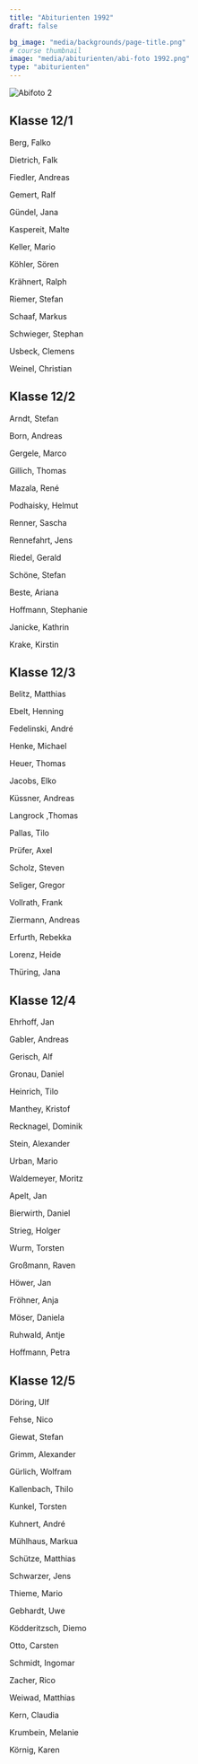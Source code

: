 ```yaml
---
title: "Abiturienten 1992"
draft: false

bg_image: "media/backgrounds/page-title.png"
# course thumbnail
image: "media/abiturienten/abi-foto 1992.png"
type: "abiturienten"
---
```


![Abifoto 2](/media/abiturienten/abi-foto_1992_2.jpg)

## Klasse 12/1

Berg, Falko

Dietrich, Falk

Fiedler, Andreas

Gemert, Ralf

Gündel, Jana

Kaspereit, Malte

Keller, Mario

Köhler, Sören

Krähnert, Ralph

Riemer, Stefan

Schaaf, Markus

Schwieger, Stephan

Usbeck, Clemens

Weinel, Christian



## Klasse 12/2

Arndt, Stefan

Born, Andreas

Gergele, Marco

Gillich, Thomas

Mazala, René

Podhaisky, Helmut

Renner, Sascha

Rennefahrt, Jens

Riedel, Gerald

Schöne, Stefan

Beste, Ariana

Hoffmann, Stephanie

Janicke, Kathrin

Krake, Kirstin



## Klasse 12/3

Belitz, Matthias

Ebelt, Henning

Fedelinski, André

Henke, Michael

Heuer, Thomas

Jacobs, Elko

Küssner, Andreas

Langrock ,Thomas

Pallas, Tilo

Prüfer, Axel

Scholz, Steven

Seliger, Gregor

Vollrath, Frank

Ziermann, Andreas

Erfurth, Rebekka

Lorenz, Heide

Thüring, Jana



## Klasse 12/4

Ehrhoff, Jan

Gabler, Andreas

Gerisch, Alf

Gronau, Daniel

Heinrich, Tilo

Manthey, Kristof

Recknagel, Dominik

Stein, Alexander

Urban, Mario

Waldemeyer, Moritz

Apelt, Jan

Bierwirth, Daniel

Strieg, Holger

Wurm, Torsten

Großmann, Raven

Höwer, Jan

Fröhner, Anja

Möser, Daniela

Ruhwald, Antje

Hoffmann, Petra



## Klasse 12/5

Döring, Ulf

Fehse, Nico

Giewat, Stefan

Grimm, Alexander

Gürlich, Wolfram

Kallenbach, Thilo

Kunkel, Torsten

Kuhnert, André

Mühlhaus, Markua

Schütze, Matthias

Schwarzer, Jens

Thieme, Mario

Gebhardt, Uwe

Ködderitzsch, Diemo

Otto, Carsten

Schmidt, Ingomar

Zacher, Rico

Weiwad, Matthias

Kern, Claudia

Krumbein, Melanie

Körnig, Karen
